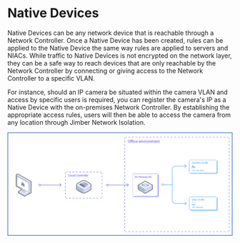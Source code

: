 # Native Devices

Native Devices can be any network device that is reachable through a Network Controller. Once a Native Device has been created, rules can be applied to the Native Device the same way rules are applied to servers and NIACs. While traffic to Native Devices is not encrypted on the network layer, they can be a safe way to reach devices that are only reachable by the Network Controller by connecting or giving access to the Network Controller to a specific VLAN.

For instance, should an IP camera be situated within the camera VLAN and access by specific users is required, you can register the camera's IP as a Native Device with the on-premises Network Controller. By establishing the appropriate access rules, users will then be able to access the camera from any location through Jimber Network Isolation.

![scheme1.png](scheme1.png)